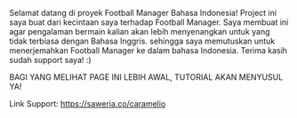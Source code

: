 Selamat datang di proyek Football Manager Bahasa Indonesia! Project ini saya buat dari kecintaan saya terhadap Football Manager. Saya membuat ini agar pengalaman bermain kalian akan lebih menyenangkan untuk yang tidak terbiasa dengan Bahasa Inggris. sehingga saya memutuskan untuk menerjemahkan Football Manager ke dalam bahasa Indonesia. Terima kasih sudah support saya! :)

BAGI YANG MELIHAT PAGE INI LEBIH AWAL, TUTORIAL AKAN MENYUSUL YA!

Link Support: https://saweria.co/caramelio
